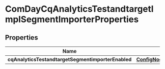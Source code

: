 

# ComDayCqAnalyticsTestandtargetImplSegmentImporterProperties

## Properties

Name | Type | Description | Notes
------------ | ------------- | ------------- | -------------
**cqAnalyticsTestandtargetSegmentimporterEnabled** | [**ConfigNodePropertyBoolean**](ConfigNodePropertyBoolean.md) |  |  [optional]



